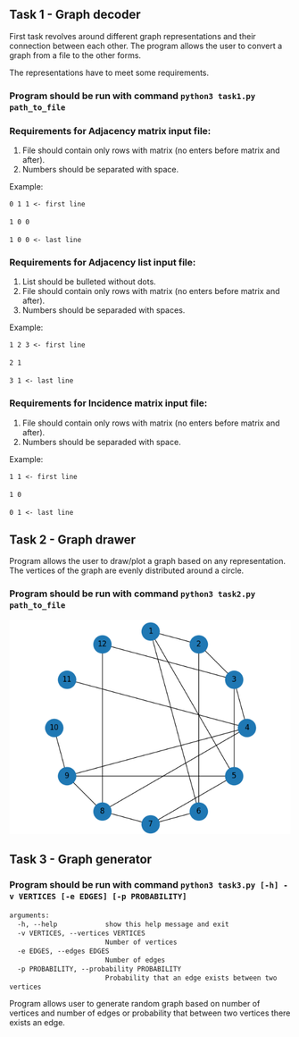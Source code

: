 ## Task 1 - Graph decoder

First task revolves around different graph representations and their connection between each other. The program allows the user to convert a graph from a file to the other forms.

The representations have to meet some requirements.

### Program should be run with command `python3 task1.py path_to_file` 

### Requirements for Adjacency matrix input file:

1. File should contain only rows with matrix (no enters before matrix and after).
2. Numbers should be separated with space.

Example:

```
0 1 1 <- first line

1 0 0

1 0 0 <- last line
```

### Requirements for Adjacency list input file:

1. List should be bulleted without dots.
2. File should contain only rows with matrix (no enters before matrix and after).
3. Numbers should be separaded with spaces.

Example:

```
1 2 3 <- first line

2 1

3 1 <- last line
```

### Requirements for Incidence matrix input file:

1. File should contain only rows with matrix (no enters before matrix and after).
2. Numbers should be separaded with space.

Example:

```
1 1 <- first line

1 0

0 1 <- last line
```

## Task 2 - Graph drawer

Program allows the user to draw/plot a graph based on any representation. The vertices of the graph are evenly distributed around a circle.

### Program should be run with command `python3 task2.py path_to_file` 

![graph_pic](https://github.com/nerooc/graphs/blob/main/Lab01/Preview/graph_picture.png)

## Task 3 - Graph generator

### Program should be run with command `python3 task3.py [-h] -v VERTICES [-e EDGES] [-p PROBABILITY]` 

```
arguments:
  -h, --help            show this help message and exit
  -v VERTICES, --vertices VERTICES
                        Number of vertices
  -e EDGES, --edges EDGES
                        Number of edges
  -p PROBABILITY, --probability PROBABILITY
                        Probability that an edge exists between two vertices
```

Program allows user to generate random graph based on number of vertices and number of edges or probability that between two vertices there exists an edge.
